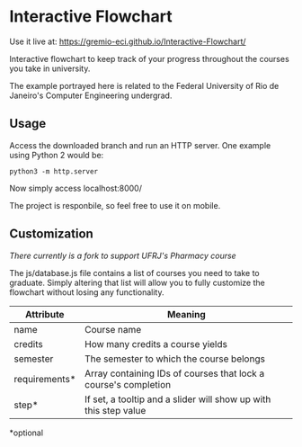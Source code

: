 # Interactive Flowchart

Use it live at: https://gremio-eci.github.io/Interactive-Flowchart/

Interactive flowchart to keep track of your progress throughout the courses you take in university.

The example portrayed here is related to the Federal University of Rio de Janeiro's Computer Engineering undergrad.

## Usage

Access the downloaded branch and run an HTTP server. One example using Python 2 would be:

`python3 -m http.server`

Now simply access localhost:8000/

The project is responbile, so feel free to use it on mobile.

## Customization

*There currently is a fork to support UFRJ's Pharmacy course*

The js/database.js file contains a list of courses you need to take to graduate. Simply altering that list will allow you to fully customize the flowchart without losing any functionality.

| Attribute | Meaning |
| --- | --- |
| name | Course name |
| credits | How many credits a course yields |
| semester | The semester to which the course belongs |
| requirements* | Array containing IDs of courses that lock a course's completion |
| step* | If set, a tooltip and a slider will show up with this step value |

*optional
